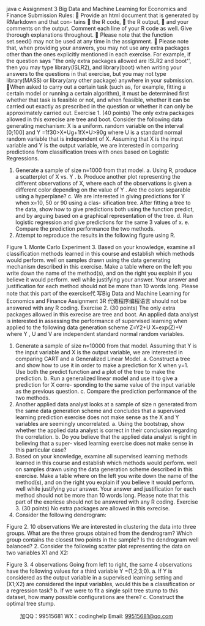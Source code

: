 java c
Assignment 3
Big Data and Machine Learning for Economics and Finance
Submission Rules:
 Provide an html document that is generated by RMarkdown and that con- tains
 the R code,
 the R output,
 and your comments on the output.
Comment each line of your R code as well. Give thorough explanations throughout.
 Please note that the function set.seed() may not be used at any time in the assignment.
 Please note that, when providing your answers, you may not use any extra packages other than the ones explicitly mentioned in each exercise. For example, if the question says ''the only extra packages allowed are ISLR2 and boot'', then you may type library(ISLR2), and library(boot) when writing your answers to the questions in that exercise, but you may not type library(MASS) or library(any other package) anywhere in your submission.
 When asked to carry out a certain task (such as, for example, fitting a certain model or running a certain algorithm), it must be determined first whether that task is feasible or not, and when feasible, whether it can be carried out exactly as prescribed in the question or whether it can only be approximately carried out.
Exercise 1. (40 points) The only extra packages allowed in this exrecise are tree and boot.
Consider the following data generating mechanism: X is a uniform. random variable on the interval [0;100] and
Y =1f30>X+Ug+1fX+U>90g
where U is a standard normal random variable that is independent of X.
Assuming that X is the input variable and Y is the output variable, we are interested in comparing predictions from classification trees with ones based on Logistic Regressions.
1. Generate a sample of size n=1000 from that model.
a. Using R, produce a scatterplot of X vs. Y .
b. Produce another plot representing the different observations of X, where each of the observations is given a different color depending on the value of Y . Are the colors separable using a hyperplane?
c. We are interested in giving predictions for Y when x=10, 50 or 90 using a clas- sification tree. After fitting a tree to the data, show how to give predictions both using the function predict, and by arguing based on a graphical representation of the tree.
d. Run logistic regression and give predictions for the same 3 values of x.
e. Compare the prediction performance the two methods.
2. Attempt to reproduce the results in the following figure using R.

Figure 1. Monte Carlo Experiment
3. Based on your knowledge, examine all classification methods learned in this course and establish which methods would perform. well on samples drawn using the data generating mechanism described in this exercise.
Make a table where on the left you write down the name of the method(s), and on the right you explain if you believe it would perform. well while justifying your answer. Your answer and justification for each method should not be more than 10 words long. Please note that this part of the exercise代 写Big Data and Machine Learning for Economics and Finance Assignment 3R
代做程序编程语言 should not be answered with any R coding.
Exercise 2. (30 points) The only extra packages allowed in this exrecise are tree and boot. An applied data analyst is interested in assessing the performance of supervised learning when applied to the following data generation scheme
Z=Y2+U
X=exp(Z)+V
where Y , U and V are independent standard normal random variables.
1. Generate a sample of size n=10000 from that model. Assuming that Y is the input variable and X is the output variable, we are interested in comparing CART and a Generalized Linear Model.
a. Construct a tree and show how to use it in order to make a prediction for X when y=1. Use both the predict function and a plot of the tree to make the prediction.
b. Run a generalized linear model and use it to give a prediction for X corre- sponding to the same value of the input variable as the previous question.
c. Compare the prediction performance of the two methods.
2. Another applied data analyst looks at a sample of size n generated from the same data generation scheme and concludes that a supervised learning prediction exercise does not make sense as the X and Y variables are seemingly uncorrelated.
a. Using the bootstrap, show whether the applied data analyst is correct in their conclusion regarding the correlation.
b. Do you believe that the applied data analyst is right in believing that a super- vised learning exercise does not make sense in this particular case?
3. Based on your knowledge, examine all supervised learning methods learned in this course and establish which methods would perform. well on samples drawn using the data generation scheme described in this exercise.
Make a table where on the left you write down the name of the method(s), and on the right you explain if you believe it would perform. well while justifying your answer. Your answer and justification for each method should not be more than 10 words long. Please note that this part of the exericse should not be answered with any R coding.
Exercise 3. (30 points) No extra packages are allowed in this exrecise.
1. Consider the following dendrogram:

Figure 2. 10 observations
We are interested in clustering the data into three groups. What are the three groups obtained from the dendrogram? Which group contains the closest two points in the sample? Is the dendrogram well balanced?
2. Consider the following scatter plot representing the data on two variables X1 and X2:

Figure 3. 4 observations
Going from left to right, the same 4 observations have the following values for a third variable Y =(1;2;3;0).
a. If Y is considered as the output variable in a supervised learning setting and (X1;X2) are considered the input variables, would this be a classification or a regression task?
b. If we were to fit a single split tree stump to this dataset, how many possible configurations are there?
c. Construct the optimal tree stump.





         
加QQ：99515681  WX：codinghelp  Email: 99515681@qq.com
